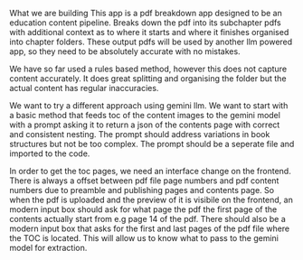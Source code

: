 What we are building
This app is a pdf breakdown app designed to be an education content pipeline. Breaks down the pdf into its subchapter pdfs with additional context as to where it starts and where it finishes organised into chapter folders. These output pdfs will be used by another llm powered app, so they need to be absolutely accurate with no mistakes. 

We have so far used a rules based method, however this does not capture content accurately. It does great splitting and organising the folder but the actual content has regular inaccuracies. 

We want to try a different approach using gemini llm. We want to start with a basic method that feeds toc of the content images to the gemini model with a prompt asking it to return a json of the contents page with correct and consistent nesting. The prompt should address variations in book structures but not be too complex. The prompt should be a seperate file and imported to the code.

In order to get the toc pages, we need an interface change on the frontend. There is always a offset between pdf file page numbers and pdf content numbers due to preamble and publishing pages and contents page. So when the pdf is uploaded and the preview of it is visibile on the frontend, an modern input box should ask for what page the pdf the first page of the contents actually start from e.g page 14 of the pdf. There should also be a modern input box that asks for the first and last pages of the pdf file where the TOC is located. This will allow us to know what to pass to the gemini model for extraction. 